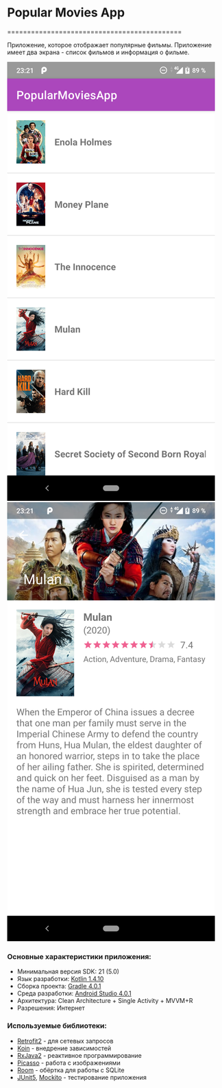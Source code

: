 # Popular Movies App
============================================

Приложение, которое отображает популярные фильмы. 
Приложение имеет два экрана - список фильмов и информация о фильме.

![Film List](https://github.com/Bedsus/PopularMoviesApp/blob/master/pich/film_list.png) ![Film Info](https://github.com/Bedsus/PopularMoviesApp/blob/master/pich/film_info.png)

### Основные характеристики приложения:
* Минимальная версия SDK: 21 (5.0)
* Язык разработки: [Kotlin 1.4.10](https://kotlinlang.org/)
* Сборка проекта: [Gradle 4.0.1](https://gradle.org/)
* Среда разработки: [Android Studio 4.0.1](https://developer.android.com/studio)
* Архитектура: Clean Architecture + Single Activity + MVVM+R
* Разрешения: Интернет

### Используемые библиотеки:
* [Retrofit2](https://github.com/square/retrofit) - для сетевых запросов
* [Koin](https://github.com/InsertKoinIO/koin) - внедрение зависимостей
* [RxJava2](https://github.com/ReactiveX/RxJava) - реактивное программирование
* [Picasso](https://github.com/square/picasso) - работа с изображениями
* [Room](https://developer.android.com/jetpack/androidx/releases/room) - обёртка для работы с SQLite
* [JUnit5](https://github.com/mannodermaus/android-junit5), [Mockito](https://github.com/mockito/mockito) - тестирование приложения
